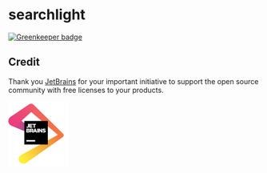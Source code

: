 # searchlight

[![Greenkeeper badge](https://badges.greenkeeper.io/FantasticFiasco/searchlight.svg)](https://greenkeeper.io/)

## Credit

Thank you [JetBrains](https://www.jetbrains.com/) for your important initiative to support the open source community with free licenses to your products.

![JetBrains](./doc/resources/jetbrains.png)
